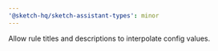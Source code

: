 ```yaml
---
'@sketch-hq/sketch-assistant-types': minor
---
```


Allow rule titles and descriptions to interpolate config values.
